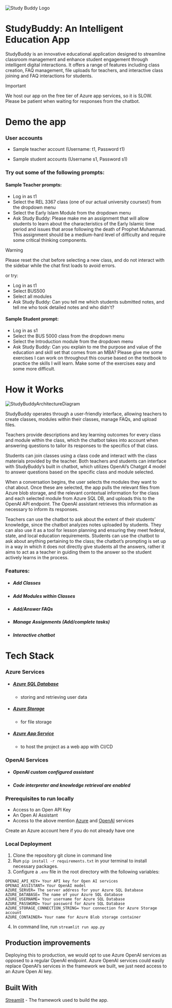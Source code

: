 ![Study Buddy Logo](StudyBuddyLogo.png)
# StudyBuddy: An Intelligent Education App

StudyBuddy is an innovative educational application designed to streamline classroom management and enhance student engagement through intelligent digital interactions. It offers a range of features including class creation, FAQ management, file uploads for teachers, and interactive class joining and FAQ interactions for students.

> [!IMPORTANT]
> We host our app on the free tier of Azure app services, so it is SLOW. Please be patient when waiting for responses from the chatbot.


# Demo the app

### User accounts
- Sample teacher account (Username: t1, Password t1)

- Sample student accounts (Username s1, Password s1)

### Try out some of the following prompts:
#### Sample Teacher prompts:
- Log in as t1  
- Select the REL 3367 class (one of our actual university courses!) from the dropdown menu  
- Select the Early Islam Module from the dropdown menu  
- Ask Study Buddy: Please make me an assignment that will allow students to learn about the characteristics of the Early Islamic time period and issues that arose following the death of Prophet Muhammad. This assignment should be a medium-hard level of difficulty and require some critical thinking components.

> [!WARNING]
> Please reset the chat before selecting a new class, and do not interact with the sidebar while the chat first loads to avoid errors.

or try:
- Log in as t1
- Select BUS500
- Select all modules
- Ask Study Buddy: Can you tell me which students submitted notes, and tell me who took detailed notes and who didn't?

#### Sample Student prompt:
- Log in as s1  
- Select the BUS 5000 class from the dropdown menu  
- Select the Introduction module from the dropdown menu  
- Ask Study Buddy: Can you explain to me the purpose and value of the education and skill set that comes from an MBA? Please give me some exercises I can work on throughout this course based on the textbook to practice the skills I will learn. Make some of the exercises easy and some more difficult.  

# How it Works
![StudyBuddyArchitectureDiagram](StudyBuddyArchitectureDiagram.png)

StudyBuddy operates through a user-friendly interface, allowing teachers to create classes, modules within their classes, manage FAQs, and upload files.

Teachers provide descriptions and key learning outcomes for every class and module within the class, which the chatbot takes into account when answering questions to tailor its responses to the specifics of that class.

Students can join classes using a class code and interact with the class materials provided by the teacher. Both teachers and students can interface with StudyBuddy’s built in chatbot, which utilizes OpenAI’s Chatgpt 4 model to answer questions based on the specific class and module selected.

When a conversation begins, the user selects the modules they want to chat about. Once these are selected, the app pulls the relevant files from Azure blob storage, and the relevant contextual information for the class and each selected module from Azure SQL DB, and uploads this to the OpenAI API endpoint. The OpenAI assistant retrieves this information as necessary to inform its responses.

Teachers can use the chatbot to ask about the extent of their students’ knowledge, since the chatbot analyzes notes uploaded by students. They can also use it as a tool for lesson planning and ensuring they meet federal, state, and local education requirements. Students can use the chatbot to ask about anything pertaining to the class; the chatbot’s prompting is set up in a way in which it does not directly give students all the answers, rather it aims to act as a teacher in guiding them to the answer so the student actively learns in the process.

### Features:
 * ##### Add Classes
* ##### Add Modules within Classes
 * ##### Add/Answer FAQs
  * ##### Manage Assignments (Add/complete tasks)
 * ##### Interactive chatbot 


# Tech Stack
### Azure Services
- ##### [Azure SQL Database](https://azure.microsoft.com/en-us/services/sql-database/)
  - storing and retrieving user data
- ##### [Azure Storage](https://azure.microsoft.com/en-us/products/storage/blobs)
  - for file storage
- ##### [Azure App Service](https://azure.microsoft.com/en-us/products/app-service)
   - to host the project as a web app with CI/CD
### OpenAI Services
- ##### OpenAI custom configured assistant
- ##### Code interpreter and knowledge retrieval are enabled

### Prerequisites to run locally
* Access to an Open API Key  
* An Open AI Assistant  
* Access to the above mention [Azure](https://azure.microsoft.com/en-us) and [OpenAI](https://openai.com/) services

  
Create an Azure account here if you do not already have one

### Local Deployment
1. Clone the repository git clone in command line
2. Run `pip install -r requirements.txt` in your terminal to install necessary packages.
3. Configure a `.env` file in the root directory with the following variables:
  ```
  OPENAI_API_KEY= Your API key for Open AI services  
  OPENAI_ASSISTANT= Your OpenAI model
  AZURE_SERVER= The server address for your Azure SQL Database  
  AZURE_DATABASE= The name of your Azure SQL database  
  AZURE_USERNAME= Your username for Azure SQL Database  
  AZURE_PASSWORD= Your password for Azure SQL Database
  AZURE_STORAGE_CONNECTION_STRING= Your connection for Azure Storage account  
  AZURE_CONTAINER= Your name for Azure Blob storage container  
  ``` 
4. In command line, run `streamlit run app.py`

## Production improvements

Deploying this to production, we would opt to use Azure OpenAI services as opposed to a regular OpenAI endpoint. Azure OpenAI services could easily replace OpenAI’s services in the framework we built, we just need access to an Azure Open AI key.

## Built With
[Streamlit](https://streamlit.io/) - The framework used to build the app.
